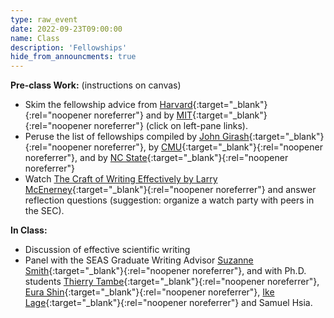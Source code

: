 ```yaml
---
type: raw_event
date: 2022-09-23T09:00:00
name: Class
description: 'Fellowships'
hide_from_announcments: true
---
```


**Pre-class Work:** (instructions on canvas)
* Skim the fellowship advice from [Harvard](https://gsas.harvard.edu/financial-support/fellowships){:target="_blank"}{:rel="noopener noreferrer"} and by [MIT](https://oge.mit.edu/finances/fellowships/fellowship-tips/){:target="_blank"}{:rel="noopener noreferrer"} (click on left-pane links).
* Peruse the list of fellowships compiled by [John Girash](https://wiki.harvard.edu/confluence/pages/viewpage.action?spaceKey=SEASDOCSOAP&title=List+of+external+fellowships){:target="_blank"}{:rel="noopener noreferrer"}, by [CMU](https://www.cs.cmu.edu/~gradfellowships/){:target="_blank"}{:rel="noopener noreferrer"}, and by [NC State](https://www.csc.ncsu.edu/dgp/fellowships.html){:target="_blank"}{:rel="noopener noreferrer"} 
* Watch [The Craft of Writing Effectively by Larry McEnerney](https://www.youtube.com/watch?v=vtIzMaLkCaM){:target="_blank"}{:rel="noopener noreferrer"} and answer reflection questions (suggestion: organize a watch party with peers in the SEC).

**In Class:**
* Discussion of effective scientific writing
* Panel with the SEAS Graduate Writing Advisor [Suzanne Smith](https://scholar.harvard.edu/suzannesmith/home){:target="_blank"}{:rel="noopener noreferrer"}, and with Ph.D. students [Thierry Tambe](https://scholar.harvard.edu/ttambe/home){:target="_blank"}{:rel="noopener noreferrer"}, [Eura Shin](https://eurashin.github.io/){:target="_blank"}{:rel="noopener noreferrer"}, [Ike Lage](https://isaaclage.github.io/){:target="_blank"}{:rel="noopener noreferrer"} and Samuel Hsia.
